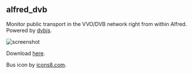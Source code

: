 ## alfred_dvb

Monitor public transport in the VVO/DVB network right from within Alfred. Powered by [dvbjs](https://github.com/kiliankoe/dvbjs).

![screenshot](https://cloud.githubusercontent.com/assets/2625584/17901215/b9d2f916-6962-11e6-8c34-665176f36a82.png)

Download [here](https://github.com/kiliankoe/alfred_dvb/releases/latest).

Bus icon by [icons8.com](https://icons8.com).
